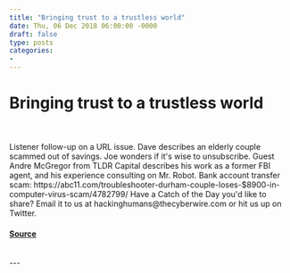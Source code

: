 ```yaml
---
title: "Bringing trust to a trustless world"
date: Thu, 06 Dec 2018 06:00:00 -0000
draft: false
type: posts
categories: 
- 
---
```

# Bringing trust to a trustless world

<br/>

<br/>
Listener follow-up on a URL issue. Dave describes an elderly couple scammed out of savings. Joe wonders if it's wise to unsubscribe. Guest Andre McGregor from TLDR Capital describes his work as a former FBI agent, and his experience consulting on Mr. Robot. Bank account transfer scam: https://abc11.com/troubleshooter-durham-couple-loses-$8900-in-computer-virus-scam/4782799/ Have a Catch of the Day you'd like to share? Email it to us at hackinghumans@thecyberwire.com or hit us up on Twitter.

#### [Source](https://thecyberwire.com/podcasts/hacking-humans/27/notes)

<br/>
---
